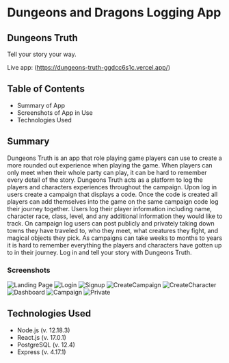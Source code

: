 # Dungeons and Dragons Logging App

## Dungeons Truth

Tell your story your way.

Live app: (https://dungeons-truth-ggdcc6s1c.vercel.app/)

## Table of Contents

- Summary of App
- Screenshots of App in Use
- Technologies Used

## Summary

Dungeons Truth is an app that role playing game players can use to create a more rounded out experience when playing the game. When players can only meet when their whole party can play, it can be hard to remember every detail of the story. Dungeons Truth acts as a platform to log the players and characters experiences throughout the campaign. Upon log in users create a campaign that displays a code. Once the code is created all players can add themselves into the game on the same campaign code log their journey together. Users log their player information including name, character race, class, level, and any additional information they would like to track. On campaign log users can post publicly and privately taking down towns they have traveled to, who they meet, what creatures they fight, and magical objects they pick. As campaigns can take weeks to months to years it is hard to remember everything the players and characters have gotten up to in their journey. Log in and tell your story with Dungeons Truth.

### Screenshots

![Landing Page](./screenshots/welcome.png)
![Login](./screenshots/login.png)
![Signup](./screenshots/signup.png)
![CreateCampaign](./screenshots/createcampaign.png)
![CreateCharacter](./screenshots/createcharacter.png)
![Dashboard](./screenshots/dashboard.png)
![Campaign](./screenshots/campaign.png)
![Private](./screenshots/private.png)

## Technologies Used

- Node.js (v. 12.18.3)
- React.js (v. 17.0.1)
- PostgreSQL (v. 12.4)
- Express (v. 4.17.1)
